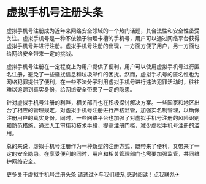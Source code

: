 # 虚拟手机号注册头条

虚拟手机号注册成为近年来网络安全领域的一个热门话题，其合法性和安全性备受关注。虚拟手机号是一种不依赖于物理卡槽的手机号，用户可以通过网络平台获得虚拟手机号并进行注册。虚拟手机号注册的出现，一方面方便了用户，另一方面也给网络安全带来一定的挑战。

虚拟手机号注册在一定程度上为用户提供了便利，用户可以使用虚拟手机号进行匿名注册，避免了一些骚扰信息和垃圾邮件的困扰。然而，虚拟手机号的匿名性也为网络犯罪提供了便利，在一些不法分子利用虚拟手机号进行违法犯罪活动时，往往难以追踪到真实身份，给网络安全带来了一定的隐患。

针对虚拟手机号注册的利弊，相关部门也在积极探讨解决方案。一些国家和地区出台了相应的管理规定，对虚拟手机号注册进行严格监管，加强实名制管理，以确保注册用户的真实身份。同时，一些网络平台也加强了对虚拟手机号注册的风险识别和防范措施，通过人工审核和技术手段，提高注册门槛，减少虚拟手机号注册的滥用。

总的来说，虚拟手机号注册作为一种新型的注册方式，既带来了便利，又带来了一定的安全隐患。在享受便利的同时，用户和相关管理部门也需要加强监管，共同维护网络安全。

更多关于虚拟手机号注册头条 请通过✈与我们联系,感谢阅读！[点我联系✈](https://us.G208.com)